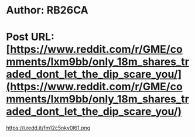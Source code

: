 # Author: RB26CA
# Post URL: [https://www.reddit.com/r/GME/comments/lxm9bb/only_18m_shares_traded_dont_let_the_dip_scare_you/](https://www.reddit.com/r/GME/comments/lxm9bb/only_18m_shares_traded_dont_let_the_dip_scare_you/)


https://i.redd.it/fm12c5nky0l61.png